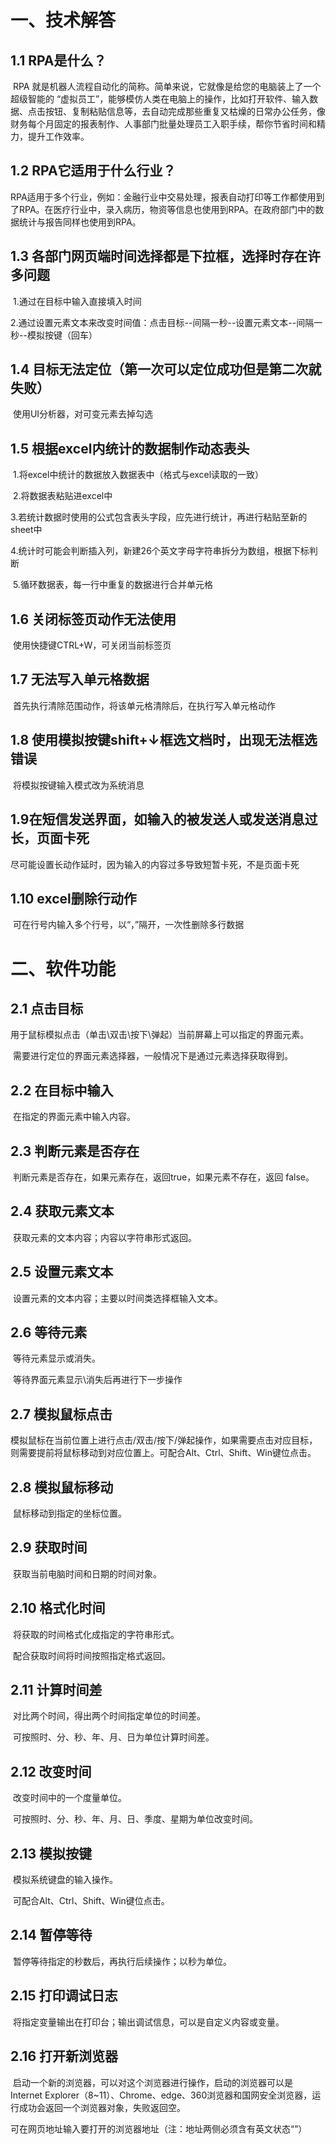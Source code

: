 # 一、技术解答

## 1.1 RPA是什么？

​	RPA 就是机器人流程自动化的简称。简单来说，它就像是给您的电脑装上了一个超级智能的 “虚拟员工”，能够模仿人类在电脑上的操作，比如打开软件、输入数据、点击按钮、复制粘贴信息等，去自动完成那些重复又枯燥的日常办公任务，像财务每个月固定的报表制作、人事部门批量处理员工入职手续，帮你节省时间和精力，提升工作效率。

## 1.2 RPA它适用于什么行业？

​	RPA适用于多个行业，例如：金融行业中交易处理，报表自动打印等工作都使用到了RPA。在医疗行业中，录入病历，物资等信息也使用到RPA。在政府部门中的数据统计与报告同样也使用到RPA。

## 1.3 各部门网页端时间选择都是下拉框，选择时存在许多问题

​	1.通过在目标中输入直接填入时间

​	2.通过设置元素文本来改变时间值：点击目标--间隔一秒--设置元素文本--间隔一秒--模拟按键（回车）

## 1.4 目标无法定位（第一次可以定位成功但是第二次就失败）

​	使用UI分析器，对可变元素去掉勾选

## 1.5 根据excel内统计的数据制作动态表头

​	1.将excel中统计的数据放入数据表中（格式与excel读取的一致）

​	2.将数据表粘贴进excel中

​	3.若统计数据时使用的公式包含表头字段，应先进行统计，再进行粘贴至新的sheet中

​	4.统计时可能会判断插入列，新建26个英文字母字符串拆分为数组，根据下标判断

​	5.循环数据表，每一行中重复的数据进行合并单元格

## 1.6 关闭标签页动作无法使用

​	使用快捷键CTRL+W，可关闭当前标签页

## 1.7 无法写入单元格数据

​	首先执行清除范围动作，将该单元格清除后，在执行写入单元格动作

## 1.8 使用模拟按键shift+↓框选文档时，出现无法框选错误

​	将模拟按键输入模式改为系统消息

## 1.9在短信发送界面，如输入的被发送人或发送消息过长，页面卡死

​	尽可能设置长动作延时，因为输入的内容过多导致短暂卡死，不是页面卡死

## 1.10 excel删除行动作

​	可在行号内输入多个行号，以“，”隔开，一次性删除多行数据

# 二、软件功能

## 2.1 点击目标

​	用于鼠标模拟点击（单击\双击\按下\弹起）当前屏幕上可以指定的界面元素。

​	需要进行定位的界面元素选择器，一般情况下是通过元素选择获取得到。

## 2.2 在目标中输入

​	在指定的界面元素中输入内容。

## 2.3 判断元素是否存在

​	判断元素是否存在，如果元素存在，返回true，如果元素不存在，返回 false。

## 2.4 获取元素文本

​	获取元素的文本内容；内容以字符串形式返回。

## 2.5 设置元素文本

​	设置元素的文本内容；主要以时间类选择框输入文本。

## 2.6 等待元素

​	等待元素显示或消失。

​	等待界面元素显示\消失后再进行下一步操作

## 2.7 模拟鼠标点击

​	模拟鼠标在当前位置上进行点击/双击/按下/弹起操作，如果需要点击对应目标，则需要提前将鼠标移动到对应位置上。可配合Alt、Ctrl、Shift、Win键位点击。

## 2.8 模拟鼠标移动

​	鼠标移动到指定的坐标位置。

## 2.9 获取时间

​	获取当前电脑时间和日期的时间对象。

## 2.10 格式化时间

​	将获取的时间格式化成指定的字符串形式。

​	配合获取时间将时间按照指定格式返回。

## 2.11 计算时间差

​	对比两个时间，得出两个时间指定单位的时间差。

​	可按照时、分、秒、年、月、日为单位计算时间差。

## 2.12 改变时间

​	改变时间中的一个度量单位。

​	可按照时、分、秒、年、月、日、季度、星期为单位改变时间。

## 2.13 模拟按键

​	模拟系统键盘的输入操作。

​	可配合Alt、Ctrl、Shift、Win键位点击。

## 2.14 暂停等待

​	暂停等待指定的秒数后，再执行后续操作；以秒为单位。

## 2.15 打印调试日志

​	将指定变量输出在打印台；输出调试信息，可以是自定义内容或变量。

## 2.16 打开新浏览器

​	启动一个新的浏览器，可以对这个浏览器进行操作，启动的浏览器可以是 Internet Explorer（8~11）、Chrome、edge、360浏览器和国网安全浏览器，运行成功会返回一个浏览器对象，失败返回空。

​	可在网页地址输入要打开的浏览器地址（注：地址两侧必须含有英文状态“”）

